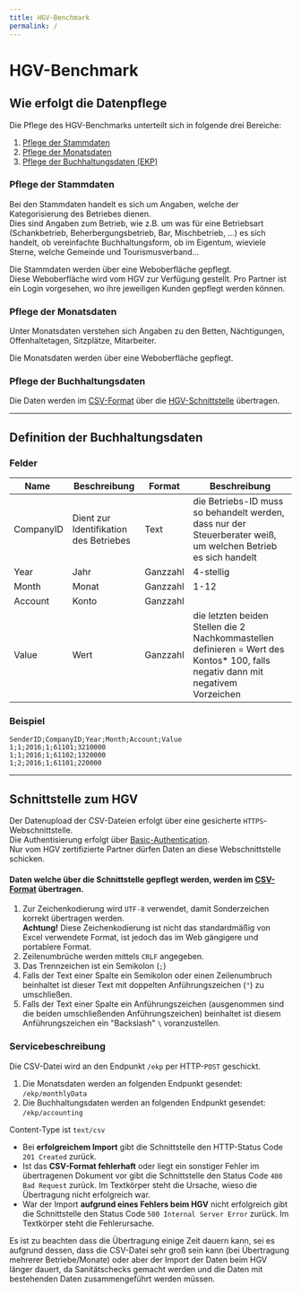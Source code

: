 ```yaml
---
title: HGV-Benchmark
permalink: /
---
```


#  HGV-Benchmark

## Wie erfolgt die Datenpflege

Die Pflege des HGV-Benchmarks unterteilt sich in folgende drei Bereiche:

1. [Pflege der Stammdaten](#pflege-der-stammdaten)
1. [Pflege der Monatsdaten](#pflege-der-monatsdaten)
1. [Pflege der Buchhaltungsdaten (EKP)](#pflege-der-buchhaltungsdaten)

### Pflege der Stammdaten

Bei den Stammdaten handelt es sich um Angaben, welche der Kategorisierung des Betriebes dienen.  
Dies sind Angaben zum Betrieb, wie z.B. um was für eine Betriebsart (Schankbetrieb, Beherbergungsbetrieb, Bar, Mischbetrieb, ...) es sich handelt, ob vereinfachte Buchhaltungsform, ob im Eigentum, wieviele Sterne, welche Gemeinde und Tourismusverband...

Die Stammdaten werden über eine Weboberfläche gepflegt.  
Diese Weboberfläche wird vom HGV zur Verfügung gestellt. Pro Partner ist ein Login vorgesehen, wo ihre jeweiligen Kunden gepflegt werden können.

### Pflege der Monatsdaten

Unter Monatsdaten verstehen sich Angaben zu den Betten, Nächtigungen, Offenhaltetagen, Sitzplätze, Mitarbeiter.

Die Monatsdaten werden über eine Weboberfläche gepflegt.

### Pflege der Buchhaltungsdaten

Die Daten werden im [CSV-Format](#definition-der-buchhaltungsdaten) über die [HGV-Schnittstelle](#schnittstelle-zum-hgv) übertragen.

-----------------------------------

## Definition der Buchhaltungsdaten

### Felder

| Name ​    | ​Beschreibung       | ​Format          | ​Beschreibung                                                                                                                         |
|--------------|---------------|-----------------|--------------------------------------------------------------------------------------------------------------------------------------|
| ​CompanyID    | ​Dient zur Identifikation des Betriebes    | Text    | ​die ​Betriebs-ID muss so behandelt werden, dass nur   der Steuerberater weiß, um welchen Betrieb es sich handelt                      |
| ​Year        ​ | ​Jahr          | ​Ganzzahl         | ​4-stellig                                                                                                                                     |
| ​Month        | ​Monat         | Ganzzahl             | ​​1-12                                                                                                                                     |
| ​Account      | ​Konto         | ​Ganzzahl        | ​                                                                                                                                     |
| ​Value        | ​Wert         ​ | ​Ganzzahl        | ​die letzten beiden Stellen die 2 Nachkommastellen   definieren = Wert des Kontos* 100, falls negativ dann mit negativem   Vorzeichen​ |

### Beispiel

```csv
SenderID;CompanyID;Year;Month;Account;Value
1;1;2016;1;61101;3210000
1;1;2016;1;61102;1320000
1;2;2016;1;61101;220000
```

-----------------------------------

## Schnittstelle zum HGV

Der Datenupload der CSV-Dateien erfolgt über eine gesicherte `HTTPS`-Webschnittstelle.  
Die Authentisierung erfolgt über [Basic-Authentication](https://de.wikipedia.org/wiki/HTTP-Authentifizierung#Basic_Authentication).  
Nur vom HGV zertifizierte Partner dürfen Daten an diese Webschnittstelle schicken.

#### Daten welche über die Schnittstelle gepflegt werden, werden im [CSV-Format](https://de.wikipedia.org/wiki/CSV_%28Dateiformat%29) übertragen.

1. Zur Zeichenkodierung wird `UTF-8` verwendet, damit Sonderzeichen korrekt übertragen werden.  
   **Achtung!** Diese Zeichenkodierung ist nicht das standardmäßig von Excel verwendete Format, ist jedoch das im Web gängigere und portablere Format.
1. Zeilenumbrüche werden mittels `CRLF` angegeben.
1. Das Trennzeichen ist ein Semikolon (`;`)
1. Falls der Text einer Spalte ein Semikolon oder einen Zeilenumbruch beinhaltet ist dieser Text mit doppelten Anführungszeichen (`"`) zu umschließen.
1. Falls der Text einer Spalte ein Anführungszeichen (ausgenommen sind die beiden umschließenden Anführungszeichen) beinhaltet ist diesem Anführungszeichen ein "Backslash" `\` voranzustellen.

### Servicebeschreibung

Die CSV-Datei wird an den Endpunkt `/ekp` per HTTP-`POST` geschickt.

1. Die Monatsdaten werden an folgenden Endpunkt gesendet: `/ekp/monthlyData`
2. Die Buchhaltungsdaten werden an folgenden Endpunkt gesendet: `/ekp/accounting`

Content-Type ist `text/csv`

* Bei **erfolgreichem Import** gibt die Schnittstelle den HTTP-Status Code `201 Created` zurück.
* Ist das **CSV-Format fehlerhaft** oder liegt ein sonstiger Fehler im übertragenen Dokument vor gibt die Schnittstelle den Status Code `400 Bad Request` zurück. Im Textkörper steht die Ursache, wieso die Übertragung nicht erfolgreich war.
* War der Import **aufgrund eines Fehlers beim HGV** nicht erfolgreich gibt die Schnittstelle den Status Code `500 Internal Server Error` zurück. Im Textkörper steht die Fehlerursache.

Es ist zu beachten dass die Übertragung einige Zeit dauern kann, sei es aufgrund dessen, dass die CSV-Datei sehr groß sein kann (bei Übertragung mehrerer Betriebe/Monate) oder aber der Import der Daten beim HGV länger dauert, da Sanitätschecks gemacht werden und die Daten mit bestehenden Daten zusammengeführt werden müssen.

